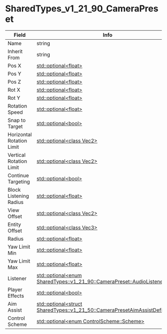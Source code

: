 # SharedTypes_v1_21_90_CameraPreset

<table><thead><tr><th>Field</th><th>Info</th></tr></thead><tbody>
<tr><td>Name</td><td>string</td></tr>
<tr><td>Inherit From</td><td>string</td></tr>
<tr><td>Pos X</td><td><a href="../types/Optional_float.md">std::optional&lt;float&gt;</a></td></tr>
<tr><td>Pos Y</td><td><a href="../types/Optional_float.md">std::optional&lt;float&gt;</a></td></tr>
<tr><td>Pos Z</td><td><a href="../types/Optional_float.md">std::optional&lt;float&gt;</a></td></tr>
<tr><td>Rot X</td><td><a href="../types/Optional_float.md">std::optional&lt;float&gt;</a></td></tr>
<tr><td>Rot Y</td><td><a href="../types/Optional_float.md">std::optional&lt;float&gt;</a></td></tr>
<tr><td>Rotation Speed</td><td><a href="../types/Optional_float.md">std::optional&lt;float&gt;</a></td></tr>
<tr><td>Snap to Target</td><td><a href="../types/Optional_bool.md">std::optional&lt;bool&gt;</a></td></tr>
<tr><td>Horizontal Rotation Limit</td><td><a href="../types/Optional_class Vec2.md">std::optional&lt;class Vec2&gt;</a></td></tr>
<tr><td>Vertical Rotation Limit</td><td><a href="../types/Optional_class Vec2.md">std::optional&lt;class Vec2&gt;</a></td></tr>
<tr><td>Continue Targeting</td><td><a href="../types/Optional_bool.md">std::optional&lt;bool&gt;</a></td></tr>
<tr><td>Block Listening Radius</td><td><a href="../types/Optional_float.md">std::optional&lt;float&gt;</a></td></tr>
<tr><td>View Offset</td><td><a href="../types/Optional_class Vec2.md">std::optional&lt;class Vec2&gt;</a></td></tr>
<tr><td>Entity Offset</td><td><a href="../types/Optional_class Vec3.md">std::optional&lt;class Vec3&gt;</a></td></tr>
<tr><td>Radius</td><td><a href="../types/Optional_float.md">std::optional&lt;float&gt;</a></td></tr>
<tr><td>Yaw Limit Min</td><td><a href="../types/Optional_float.md">std::optional&lt;float&gt;</a></td></tr>
<tr><td>Yaw Limit Max</td><td><a href="../types/Optional_float.md">std::optional&lt;float&gt;</a></td></tr>
<tr><td>Listener</td><td><a href="../types/Optional_enum SharedTypes_v1_21_90_CameraPreset_AudioListener.md">std::optional&lt;enum SharedTypes::v1_21_90::CameraPreset::AudioListener&gt;</a></td></tr>
<tr><td>Player Effects</td><td><a href="../types/Optional_bool.md">std::optional&lt;bool&gt;</a></td></tr>
<tr><td>Aim Assist</td><td><a href="../types/Optional_struct SharedTypes_v1_21_50_CameraPresetAimAssistDefinition.md">std::optional&lt;struct SharedTypes::v1_21_50::CameraPresetAimAssistDefinition&gt;</a></td></tr>
<tr><td>Control Scheme</td><td><a href="../types/Optional_enum ControlScheme_Scheme.md">std::optional&lt;enum ControlScheme::Scheme&gt;</a></td></tr>
</tbody></table>